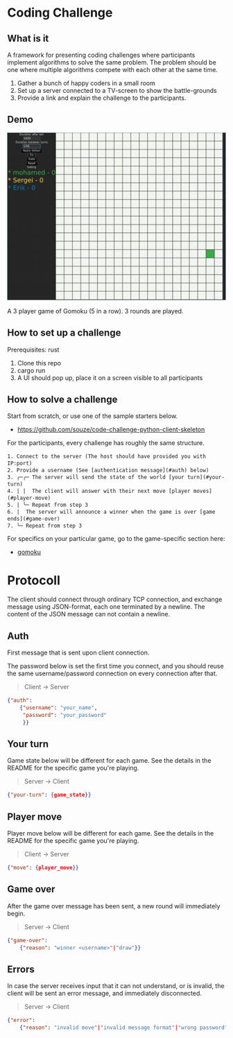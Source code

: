 # Coding Challenge

## What is it

A framework for presenting coding challenges where participants implement algorithms to solve the same problem. The problem should be one where multiple algorithms compete with each other at the same time.

1. Gather a bunch of happy coders in a small room
2. Set up a server connected to a TV-screen to show the battle-grounds
3. Provide a link and explain the challenge to the participants.

## Demo

![Playing Gomoku](assets/gomoku.gif)

A 3 player game of Gomoku (5 in a row). 3 rounds are played.

## How to set up a challenge

Prerequisites: rust

1. Clone this repo
2. cargo run
3. A UI should pop up, place it on a screen visible to all participants

## How to solve a challenge

Start from scratch, or use one of the sample starters below.

* https://github.com/souze/code-challenge-python-client-skeleton

For the participants, every challenge has roughly the same structure.

```text
1. Connect to the server (The host should have provided you with IP:port)
2. Provide a username (See [authentication message](#auth) below)
3. ╭─╭─ The server will send the state of the world [your turn](#your-turn)
4. | |  The client will answer with their next move [player moves](#player-move)
5. | ╰─ Repeat from step 3
6. |  The server will announce a winner when the game is over [game ends](#game-over)
7. ╰─ Repeat from step 3
```

For specifics on your particular game, go to the game-specific section here:

* [gomoku](src/games/gomoku.md)

# Protocoll

The client should connect through ordinary TCP connection, and exchange message using JSON-format, each one terminated by a newline. The content of the JSON message can not contain a newline.

## Auth

First message that is sent upon client connection.

The password below is set the first time you connect, and you should reuse the same username/password connection on every connection after that.

> Client -> Server

```json
{"auth":
    {"username": "your_name",
     "password": "your_password"
     }}
```

## Your turn

Game state below will be different for each game. See the details in the README for the specific game you're playing.

> Server -> Client

```json
{"your-turn": {game_state}}
```

## Player move

Player move below will be different for each game. See the details in the README for the specific game you're playing.

> Client -> Server

```json
{"move": {player_move}}
```

## Game over

After the game over message has been sent, a new round will immediately begin.

> Server -> Client

```json
{"game-over":
    {"reason": "winner <username>"|"draw"}}
```

## Errors

In case the server receives input that it can not understand, or is invalid, the client will be sent an error message, and immediately disconnected.

> Server -> Client

```json
{"error":
    {"reason": "invalid move"|"invalid message format"|"wrong password"}}
```
